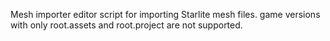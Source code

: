 Mesh importer editor script for importing Starlite mesh files.
game versions with only root.assets and root.project are not supported.
